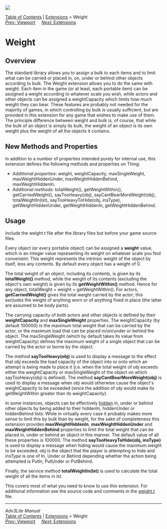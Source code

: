 ![](../../docs/manual/topbar.jpg)

[Table of Contents](../../docs/manual/toc.htm) \|
[Extensions](../../docs/manual/extensions.htm) \> Weight  
[*Prev:* Viewport](viewport.htm)     [*Next:*
Extensions](../../docs/manual/extensions.htm)    

# Weight

## Overview

The standard library allows you to assign a bulk to each items and to
limit what can be carried or placed in, on, under or behind other
objects according to bulk. The Weight extension allows you to do the
same with weight. Each item in the game (or at least, each portable
item) can be assigned a weight according to whatever scale you wish,
while actors and other objects can be assigned a weightCapacity which
limits how much weight they can bear. These features are probably not
needed for the majority of games, in which controlling by bulk is
usually sufficient, but are provided in this extension for any game that
wishes to make use of them. The principle difference between weight and
bulk is, of course, that while the bulk of an object is simply its bulk,
the weight of an object is its own weight plus the weight of all the
objects it contains.

  

## New Methods and Properties

In addition to a number of properties intended purely for internal use,
this extension defines the following methods and properties on Thing:

- *Additional properties*: weight, weightCapacity, maxSingleWeight,
  maxWeightHiddenUnder, maxWeightHiddenBehind, maxWeightHiddenIn.
- *Additional methods*: totalWeight(), getWeightWithin(),
  getCarriedWeight(), sayTooHeavy(obj), sayCantBearMoreWeight(obj),
  totalWeightIn(lst), sayTooHeavyToHide(obj, insType),
  getWeightHiddenUnder, getWeightHiddenIn, getWeightHiddenBehind.

## Usage

Include the weight.t file after the library files but before your game
source files.

Every object (or every portable object) can be assigned a **weight**
value, which is an integer value representing its weight on whatever
scale you find convenient. This weight represents the intrinsic weight
of the object by itself, less any contents. By default every object has
a weight of 0.

The total weight of an object, including its contents, is given by its
**totalWeight()** method, while the weight of its contents (excluding
the object's own weight) is given by its **getWeightWithin()** method.
Hence for any object, totalWeight = weight + getWeightWithin(). For
actors, **getCarriedWeight()** gives the total weight carried by the
actor; this excludes the weight of anything worn or of anything fixed in
place (the latter are assumed to be body parts).

The carrying capacity of both actors and other objects is defined by
their **weightCapacity** and **maxSingleWeight** properties. The
weightCapacity (by default 100000) is the maximum total weight that can
be carried by the actor, or the maximum load that can be placed
in/on/under or behind the object. The maxSingleWeight (which by default
takes its value from weightCapacity) defines the maximum weight of a
single object that can be carried by the actor or borne by the object.

The method **sayTooHeavy(obj)** is used to display a message to the
effect that *obj* exceeds the load capacity of the object into or onto
which an attempt is being made to place it (i.e. when the total weight
of *obj* exceeds either the weightCapacity or maxSingleWeight of the
object on which sayTooHeavy(obj) is defined). The method
**sayCantBearMoreWeight(obj)** is used to display a message when *obj*
would otherwise cause the object's weightCapacity to be exceeded (since
the addition of *obj* would make its getWeightWithin greater than its
weightCapacity).

In some instances, objects can be effectively
[hidden](../../docs/manual/thing.htm#hidden) in, under or behind other
objects by being added to their hiddenIn, hiddenUnder or hiddenBehind
lists. While in virtually every case it probably makes more sense to
limit this by bulk than by weight, for the sake of completeness this
extension provides **maxWeightHiddenIn**, **maxWeightHiddenUnder** and
**maxWeightHiddenBehind** properties to limit the total weight that can
be placed in, under or behind an object in this manner. The default
value of all these properties is 100000. The method
**sayTooHeavyToHide(obj, insType)** is used to display a message when
hiding would cause the maximum weight to be exceeded; *obj* is the
object that the player is attempting to hide and *insType* is one of In,
Under or Behind depending whether the action being attempted is PutIn,
PutUnder or PutBehind.

Finally, the service method **totalWeightIn(lst)** is used to calculate
the total weight of all the items in *lst*.

This covers most of what you need to know to use this extension. For
additional information see the source code and comments in the
[weight.t](../weight.t) file.

------------------------------------------------------------------------

*Adv3Lite Manual*  
[Table of Contents](../../docs/manual/toc.htm) \|
[Extensions](../../docs/manual/extensions.htm) \> Weight  
[*Prev:* Viewport](viewport.htm)     [*Next:*
Extensions](../../docs/manual/extensions.htm)    

